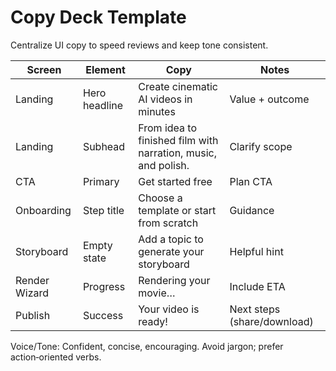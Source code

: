 # Copy Deck Template

Centralize UI copy to speed reviews and keep tone consistent.

| Screen | Element | Copy | Notes |
|--------|---------|------|-------|
| Landing | Hero headline | Create cinematic AI videos in minutes | Value + outcome |
| Landing | Subhead | From idea to finished film with narration, music, and polish. | Clarify scope |
| CTA | Primary | Get started free | Plan CTA |
| Onboarding | Step title | Choose a template or start from scratch | Guidance |
| Storyboard | Empty state | Add a topic to generate your storyboard | Helpful hint |
| Render Wizard | Progress | Rendering your movie… | Include ETA |
| Publish | Success | Your video is ready! | Next steps (share/download) |

Voice/Tone: Confident, concise, encouraging. Avoid jargon; prefer action‑oriented verbs.

